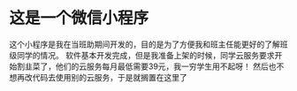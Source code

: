 # 这是一个微信小程序

这个小程序是我在当班助期间开发的，目的是为了方便我和班主任能更好的了解班级同学的情况。
软件基本开发完成，但是我准备上架的时候，同学云服务要求开始割韭菜了，他们的云服务每月最低需要39元，我一穷学生用不起呀！
然后也不想再改代码去使用别的云服务，于是就搁置在这里了

